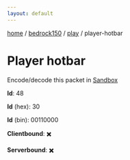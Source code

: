 ```yaml
---
layout: default
---
```


[home](/)  /  [bedrock150](/protocol/bedrock150)  /  [play](/protocol/bedrock150/play)  /  player-hotbar

# Player hotbar

Encode/decode this packet in [Sandbox](../../../sandbox/bedrock150#Play.PlayerHotbar)

**Id**: 48

**Id** (hex): 30

**Id** (bin): 00110000

**Clientbound**: ✖️

**Serverbound**: ✖️
